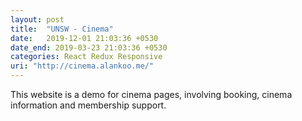 ```yaml
---
layout: post
title:  "UNSW - Cinema"
date:   2019-12-01 21:03:36 +0530
date_end: 2019-03-23 21:03:36 +0530
categories: React Redux Responsive
uri: "http://cinema.alankoo.me/"
---
```


This website is a demo for cinema pages, involving booking, cinema information and membership support.


